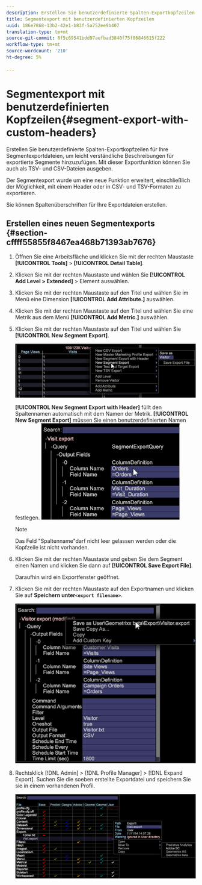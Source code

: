 ```yaml
---
description: Erstellen Sie benutzerdefinierte Spalten-Exportkopfzeilen für Ihre Segmentexportdateien, um leicht verständliche Beschreibungen für exportierte Segmente hinzuzufügen. Mit dieser Exportfunktion können Sie auch als TSV- und CSV-Dateien ausgeben.
title: Segmentexport mit benutzerdefinierten Kopfzeilen
uuid: 186e7868-13b2-42e1-b83f-5a752ee9b407
translation-type: tm+mt
source-git-commit: 8f5c69541bdd97aefbad3840f75f06846615f222
workflow-type: tm+mt
source-wordcount: '210'
ht-degree: 5%

---
```



# Segmentexport mit benutzerdefinierten Kopfzeilen{#segment-export-with-custom-headers}

Erstellen Sie benutzerdefinierte Spalten-Exportkopfzeilen für Ihre Segmentexportdateien, um leicht verständliche Beschreibungen für exportierte Segmente hinzuzufügen. Mit dieser Exportfunktion können Sie auch als TSV- und CSV-Dateien ausgeben.

Der Segmentexport wurde um eine neue Funktion erweitert, einschließlich der Möglichkeit, mit einem Header oder in CSV- und TSV-Formaten zu exportieren.

Sie können Spaltenüberschriften für Ihre Exportdateien erstellen.

## Erstellen eines neuen Segmentexports {#section-cffff55855f8467ea468b71393ab7676}

1. Öffnen Sie eine Arbeitsfläche und klicken Sie mit der rechten Maustaste **[!UICONTROL Tools]** > **[!UICONTROL Detail Table]**.

1. Klicken Sie mit der rechten Maustaste und wählen Sie **[!UICONTROL Add Level > Extended]** > Element auswählen.
1. Klicken Sie mit der rechten Maustaste auf den Titel und wählen Sie im Menü eine Dimension **[!UICONTROL Add Attribute.]** auswählen.

1. Klicken Sie mit der rechten Maustaste auf den Titel und wählen Sie eine Metrik aus dem Menü **[!UICONTROL Add Metric.]** auswählen.

1. Klicken Sie mit der rechten Maustaste auf den Titel und wählen Sie **[!UICONTROL New Segment Export]**.

   ![](assets/segment_export_headers.png)

   **[!UICONTROL New Segment Export with Header]** füllt den Spaltennamen automatisch mit dem Namen der Metrik. **[!UICONTROL New Segment Export]** müssen Sie einen benutzerdefinierten Namen festlegen. ![](assets/segment_export_with_headers.png)

   >[!NOTE]
   >
   >Das Feld &quot;Spaltenname&quot;darf nicht leer gelassen werden oder die Kopfzeile ist nicht vorhanden.

1. Klicken Sie mit der rechten Maustaste und geben Sie dem Segment einen Namen und klicken Sie dann auf **[!UICONTROL Save Export File]**.

   Daraufhin wird ein Exportfenster geöffnet.

1. Klicken Sie mit der rechten Maustaste auf den Exportnamen und klicken Sie auf **Speichern unter`<export filename>`**.

   ![](assets/segment_export_headers_7.png)

1. Rechtsklick [!DNL Admin] > [!DNL Profile Manager] > [!DNL Expand Export]. Suchen Sie die soeben erstellte Exportdatei und speichern Sie sie in einem vorhandenen Profil.

   ![](assets/segment_export_headers_8.png)

